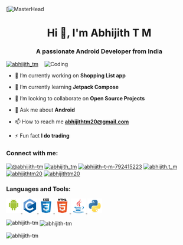 [![MasterHead](https://1.bp.blogspot.com/-7A4WynwLsMw/XbBpCXG8fHI/AAAAAAAAMt4/uOa1bpLskYgrwGbllhSu2SDj_Mig8SXJQCLcBGAsYHQ/s1600/2000_600px.gif)
<h1 align="center">Hi 👋, I'm Abhijith T M</h1>
<h3 align="center">A passionate Android Developer from India</h3>
<img align="right" alt="Coding" width="400" src="https://cdn.dribbble.com/users/1162077/screenshots/3848914/programmer.gif">
<p align="left"> <a href="https://twitter.com/abhijith_tm" target="blank"><img src="https://img.shields.io/twitter/follow/abhijith_tm?logo=twitter&style=for-the-badge" alt="abhijith_tm" /></a> </p>

- 🔭 I’m currently working on **Shopping List app**

- 🌱 I’m currently learning **Jetpack Compose**

- 🤝 I’m looking to collaborate on **Open Source Projects**

- 💬 Ask me about **Android**

- 📫 How to reach me **abhijithtm20@gmail.com**

- ⚡ Fun fact **I do trading**

<h3 align="left">Connect with me:</h3>
<p align="left">
<a href="https://dev.to/@abhijith-tm" target="blank"><img align="center" src="https://cdn1.iconfinder.com/data/icons/logos-and-brands-3/512/84_Dev_logo_logos-512.png" alt="@abhijith-tm" height="30" width="40" /></a>
<a href="https://twitter.com/abhijith_tm" target="blank"><img align="center" src="https://raw.githubusercontent.com/rahuldkjain/github-profile-readme-generator/master/src/images/icons/Social/twitter.svg" alt="abhijith_tm" height="30" width="40" /></a>
<a href="https://linkedin.com/in/abhijith-t-m-792415223" target="blank"><img align="center" src="https://raw.githubusercontent.com/rahuldkjain/github-profile-readme-generator/master/src/images/icons/Social/linked-in-alt.svg" alt="abhijith-t-m-792415223" height="30" width="40" /></a>
<a href="https://instagram.com/abhijith.t_m" target="blank"><img align="center" src="https://raw.githubusercontent.com/rahuldkjain/github-profile-readme-generator/master/src/images/icons/Social/instagram.svg" alt="abhijith.t_m" height="30" width="40" /></a>
<a href="https://www.hackerrank.com/abhijithtm20" target="blank"><img align="center" src="https://raw.githubusercontent.com/rahuldkjain/github-profile-readme-generator/master/src/images/icons/Social/hackerrank.svg" alt="abhijithtm20" height="30" width="40" /></a>
<a href="https://www.leetcode.com/abhijithtm20" target="blank"><img align="center" src="https://raw.githubusercontent.com/rahuldkjain/github-profile-readme-generator/master/src/images/icons/Social/leet-code.svg" alt="abhijithtm20" height="30" width="40" /></a>
</p>

<h3 align="left">Languages and Tools:</h3>
<p align="left"> <a href="https://developer.android.com" target="_blank" rel="noreferrer"> <img src="https://raw.githubusercontent.com/devicons/devicon/master/icons/android/android-original-wordmark.svg" alt="android" width="40" height="40"/> </a> <a href="https://www.cprogramming.com/" target="_blank" rel="noreferrer"> <img src="https://raw.githubusercontent.com/devicons/devicon/master/icons/c/c-original.svg" alt="c" width="40" height="40"/> </a> <a href="https://www.w3schools.com/css/" target="_blank" rel="noreferrer"> <img src="https://raw.githubusercontent.com/devicons/devicon/master/icons/css3/css3-original-wordmark.svg" alt="css3" width="40" height="40"/> </a> <a href="https://www.w3.org/html/" target="_blank" rel="noreferrer"> <img src="https://raw.githubusercontent.com/devicons/devicon/master/icons/html5/html5-original-wordmark.svg" alt="html5" width="40" height="40"/> </a> <a href="https://www.java.com" target="_blank" rel="noreferrer"> <img src="https://raw.githubusercontent.com/devicons/devicon/master/icons/java/java-original.svg" alt="java" width="40" height="40"/> </a> <a href="https://www.python.org" target="_blank" rel="noreferrer"> <img src="https://raw.githubusercontent.com/devicons/devicon/master/icons/python/python-original.svg" alt="python" width="40" height="40"/> </a> </p>

<p><img align="left" src="https://github-readme-stats.vercel.app/api/top-langs?username=abhijith-tm&show_icons=true&locale=en&layout=compact" alt="abhijith-tm" /></p>

<p>&nbsp;<img align="center" src="https://github-readme-stats.vercel.app/api?username=abhijith-tm&show_icons=true&locale=en" alt="abhijith-tm" /></p>

<p><img align="center" src="https://github-readme-streak-stats.herokuapp.com/?user=abhijith-tm&" alt="abhijith-tm" /></p>
